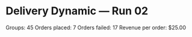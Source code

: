 # Delivery Dynamic — Run 02

Groups: 45
Orders placed: 7
Orders failed: 17
Revenue per order: $25.00